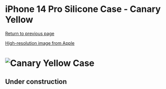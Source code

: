 # iPhone 14 Pro Silicone Case - Canary Yellow

[Return to previous page](/iphone_14)

[High-resolution image from Apple](https://store.storeimages.cdn-apple.com/8756/as-images.apple.com/is//MQUG3?wid=4500&hei=4500&fmt=png)

# ![Canary Yellow Case](/everyphone/MQUG3.png)

## Under construction
